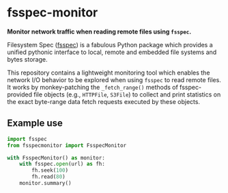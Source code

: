 # fsspec-monitor

**Monitor network traffic when reading remote files using `fsspec`.**

Filesystem Spec ([fsspec](https://filesystem-spec.readthedocs.io)) is a fabulous Python package which provides a unified pythonic interface to local, remote and embedded file systems and bytes storage.

This repository contains a lightweight monitoring tool which enables the network I/O behavior to be explored when using `fsspec` to read remote files.
It works by monkey-patching the ``_fetch_range()`` methods of fsspec-provided file objects (e.g., ``HTTPFile``, ``S3File``) to collect and print statistics on the exact byte-range data fetch requests executed by these objects.


## Example use

```python
import fsspec
from fsspecmonitor import FsspecMonitor

with FsspecMonitor() as monitor:
    with fsspec.open(url) as fh:
        fh.seek(100)
        fh.read(80)
    monitor.summary()
```

